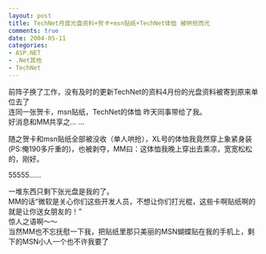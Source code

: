 ```yaml
---
layout: post
title: TechNet月度光盘资料+贺卡+msn贴纸+TechNet体恤 被哄抢而光
comments: true
date: 2004-05-11
categories:
- ASP.NET
- .Net其他
- TechNet
---
```


<p>前阵子换了工作，没有及时的更新TechNet的资料4月份的光盘资料被寄到原来单位去了<br />连同一张贺卡，msn贴纸，TechNet的体恤 昨天同事带给了我。<br />好消息和MM共享之... ...</p>
<p>随之贺卡和msn贴纸全部被没收（单人哄抢），XL号的体恤我竟然穿上象紧身装(PS:俺190多斤重的)，也被剥夺，MM曰：这体恤我晚上穿出去乘凉，宽宽松松的，刚好。</p>
<p>55555......</p>
<p>一堆东西只剩下张光盘是我的了。<br />MM的话“微软是关心你们这些开发人员，不想让你们打光棍，这些卡啊贴纸啊的就是让你送女朋友的！”<br />惊人之语啊～～<br />当然MM也不忘抚慰一下我，把贴纸里那只美丽的MSN蝴蝶贴在我的手机上，剩下的MSN小人一个也不许我要了</p>				
